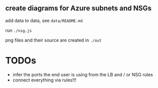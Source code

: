 create diagrams for Azure subnets and NSGs
----

add data to data, see `data/README.md`

run `./nsg.js`

png files and their source are created in `./out`

# TODOs

* infer the ports the end user is using from the LB and / or NSG rules
* connect everything via rules!!!

